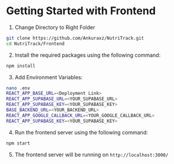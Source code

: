 # Getting Started with Frontend

1. Change Directory to Right Folder
```bash
git clone https://github.com/Ankuraxz/NutriTrack.git
cd NutriTrack/Frontend
```

2. Install the required packages using the following command:
```bash
npm install
```

3. Add Environment Variables:
```bash
nano .env
REACT_APP_BASE_URL=<Deployment Link>
REACT_APP_SUPABASE_URL=<YOUR_SUPABASE_URL>
REACT_APP_SUPABASE_KEY=<YOUR_SUPABASE_KEY>
BASE_BACKEND_URL=<YOUR_BACKEND_URL>
REACT_APP_GOOGLE_CALLBACK_URL=<YOUR_GOOGLE_CALLBACK_URL>
REACT_APP_SUPABASE_KEY=<YOUR_SUPABASE_KEY>
```

4. Run the frontend server using the following command:
```bash
npm start
```

5. The frontend server will be running on `http://localhost:3000/`